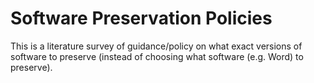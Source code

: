 # Software Preservation Policies

This is a literature survey of guidance/policy on what exact versions of software to preserve (instead of choosing what software (e.g. Word) to preserve).
